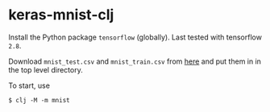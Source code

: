 # keras-mnist-clj

Install the Python package `tensorflow` (globally). Last tested with tensorflow `2.8`.

Download `mnist_test.csv` and `mnist_train.csv` from [here](https://pjreddie.com/projects/mnist-in-csv/) and put them in in the top level directory.

To start, use

    $ clj -M -m mnist